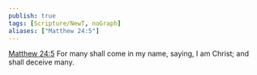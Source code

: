```yaml
---
publish: true
tags: [Scripture/NewT, noGraph]
aliases: ["Matthew 24:5"]
---
```

[Matthew 24:5](https://churchofjesuschrist.org/study/scriptures/nt/matt/24?lang=eng&id=p5#p5) For many shall come in my name, saying, I am Christ; and shall deceive many.
